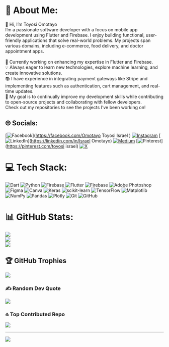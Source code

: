 # 💫 About Me:
👋 Hi, I’m Toyosi Omotayo<br>I’m a passionate software developer with a focus on mobile app development using Flutter and Firebase. I enjoy building functional, user-friendly applications that solve real-world problems. My projects span various domains, including e-commerce, food delivery, and doctor appointment apps.<br><br>🔭 Currently working on enhancing my expertise in Flutter and Firebase.<br>💡 Always eager to learn new technologies, explore machine learning, and create innovative solutions.<br>📚 I have experience in integrating payment gateways like Stripe and implementing features such as authentication, cart management, and real-time updates.<br>🚀 My goal is to continually improve my development skills while contributing to open-source projects and collaborating with fellow developers.<br>Check out my repositories to see the projects I’ve been working on!


## 🌐 Socials:
[![Facebook](https://img.shields.io/badge/Facebook-%231877F2.svg?logo=Facebook&logoColor=white)](https://facebook.com/Omotayo Toyosi Israel ) [![Instagram](https://img.shields.io/badge/Instagram-%23E4405F.svg?logo=Instagram&logoColor=white)](https://instagram.com/damiisrael02) [![LinkedIn](https://img.shields.io/badge/LinkedIn-%230077B5.svg?logo=linkedin&logoColor=white)](https://linkedin.com/in/Israel Omotayo) [![Medium](https://img.shields.io/badge/Medium-12100E?logo=medium&logoColor=white)](https://medium.com/@Toyosiisrael) [![Pinterest](https://img.shields.io/badge/Pinterest-%23E60023.svg?logo=Pinterest&logoColor=white)](https://pinterest.com/toyosi israel) [![X](https://img.shields.io/badge/X-black.svg?logo=X&logoColor=white)](https://x.com/@OmotayoIsrael12) 

# 💻 Tech Stack:
![Dart](https://img.shields.io/badge/dart-%230175C2.svg?style=for-the-badge&logo=dart&logoColor=white) ![Python](https://img.shields.io/badge/python-3670A0?style=for-the-badge&logo=python&logoColor=ffdd54) ![Firebase](https://img.shields.io/badge/firebase-%23039BE5.svg?style=for-the-badge&logo=firebase) ![Flutter](https://img.shields.io/badge/Flutter-%2302569B.svg?style=for-the-badge&logo=Flutter&logoColor=white) ![Firebase](https://img.shields.io/badge/firebase-a08021?style=for-the-badge&logo=firebase&logoColor=ffcd34) ![Adobe Photoshop](https://img.shields.io/badge/adobe%20photoshop-%2331A8FF.svg?style=for-the-badge&logo=adobe%20photoshop&logoColor=white) ![Figma](https://img.shields.io/badge/figma-%23F24E1E.svg?style=for-the-badge&logo=figma&logoColor=white) ![Canva](https://img.shields.io/badge/Canva-%2300C4CC.svg?style=for-the-badge&logo=Canva&logoColor=white) ![Keras](https://img.shields.io/badge/Keras-%23D00000.svg?style=for-the-badge&logo=Keras&logoColor=white) ![scikit-learn](https://img.shields.io/badge/scikit--learn-%23F7931E.svg?style=for-the-badge&logo=scikit-learn&logoColor=white) ![TensorFlow](https://img.shields.io/badge/TensorFlow-%23FF6F00.svg?style=for-the-badge&logo=TensorFlow&logoColor=white) ![Matplotlib](https://img.shields.io/badge/Matplotlib-%23ffffff.svg?style=for-the-badge&logo=Matplotlib&logoColor=black) ![NumPy](https://img.shields.io/badge/numpy-%23013243.svg?style=for-the-badge&logo=numpy&logoColor=white) ![Pandas](https://img.shields.io/badge/pandas-%23150458.svg?style=for-the-badge&logo=pandas&logoColor=white) ![Plotly](https://img.shields.io/badge/Plotly-%233F4F75.svg?style=for-the-badge&logo=plotly&logoColor=white) ![Git](https://img.shields.io/badge/git-%23F05033.svg?style=for-the-badge&logo=git&logoColor=white) ![GitHub](https://img.shields.io/badge/github-%23121011.svg?style=for-the-badge&logo=github&logoColor=white)
# 📊 GitHub Stats:
![](https://github-readme-stats.vercel.app/api?username=israel02-tech&theme=aura&hide_border=false&include_all_commits=true&count_private=true)<br/>
![](https://github-readme-streak-stats.herokuapp.com/?user=israel02-tech&theme=aura&hide_border=false)<br/>
![](https://github-readme-stats.vercel.app/api/top-langs/?username=israel02-tech&theme=aura&hide_border=false&include_all_commits=true&count_private=true&layout=compact)

## 🏆 GitHub Trophies
![](https://github-profile-trophy.vercel.app/?username=israel02-tech&theme=radical&no-frame=false&no-bg=true&margin-w=4)

### ✍️ Random Dev Quote
![](https://quotes-github-readme.vercel.app/api?type=vetical&theme=tokyonight)

### 🔝 Top Contributed Repo
![](https://github-contributor-stats.vercel.app/api?username=israel02-tech&limit=5&theme=dark&combine_all_yearly_contributions=true)

---
[![](https://visitcount.itsvg.in/api?id=israel02-tech&icon=2&color=13)](https://visitcount.itsvg.in)
